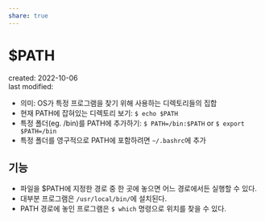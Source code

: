 ```yaml
---
share: true
---
```


# $PATH
created: 2022-10-06  
last modified: 

- 의미: OS가 특정 프로그램을 찾기 위해 사용하는 디렉토리들의 집합
- 현재 PATH에 잡혀있는 디렉토리 보기: `$ echo $PATH`
- 특정 폴더(eg. /bin)를 PATH에 추가하기: `$ PATH=/bin:$PATH` or `$ export $PATH=/bin`
- 특정 폴더를 영구적으로 PATH에 포함하려면 `~/.bashrc`에 추가


## 기능

- 파일을 $PATH에 지정한 경로 중 한 곳에 놓으면 어느 경로에서든 실행할 수 있다.
- 대부분 프로그램은 `/usr/local/bin/`에 설치된다.
- PATH 경로에 놓인 프로그램은 `$ which` 명령으로 위치를 찾을 수 있다.

